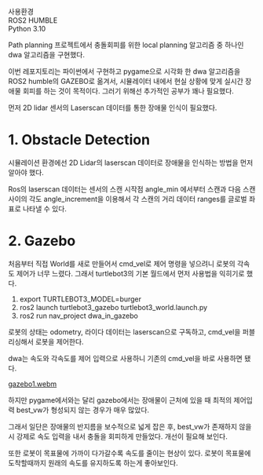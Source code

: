 사용환경<br/>
ROS2 HUMBLE<br/>
Python 3.10<br/>

Path planning 프로젝트에서 충돌회피를 위한 local planning 알고리즘 중 하나인 dwa 알고리즘을 구현했다.

이번 레포지토리는 파이썬에서 구현하고 pygame으로 시각화 한 dwa 알고리즘을 ROS2 humble의 GAZEBO로 옮겨서, 시뮬레이터 내에서 현실 상황에 맞게 실시간 장애물 회피를 하는 것이 목적이다. 그러기 위해선 추가적인 공부가 꽤나 필요했다.

먼저 2D lidar 센서의 Laserscan 데이터를 통한 장애물 인식이 필요했다.

# 1. Obstacle Detection

시뮬레이션 환경에선 2D Lidar의 laserscan 데이터로 장애물을 인식하는 방법을 먼저 알아야 했다. 

Ros의 laserscan 데이터는 센서의 스캔 시작점 angle_min 에서부터 스캔과 다음 스캔 사이의 각도 angle_increment을 이용해서 각 스캔의 거리 데이터 ranges를 글로벌 좌표로 나타낼 수 있다. 


# 2. Gazebo

처음부터 직접 World를 새로 만들어서 cmd_vel로 제어 명령을 넣으려니 로봇의 각속도 제어가 너무 느렸다. 그래서 turtlebot3의 기본 월드에서 먼저 사용법을 익히기로 했다.

  1. export TURTLEBOT3_MODEL=burger
  2. ros2 launch turtlebot3_gazebo turtlebot3_world.launch.py
  3. ros2 run nav_project dwa_in_gazebo

로봇의 상태는 odometry, 라이다 데이터는 laserscan으로 구독하고, cmd_vel을 퍼블리싱해서 로봇을 제어한다.

dwa는 속도와 각속도를 제어 입력으로 사용하니 기존의 cmd_vel을 바로 사용하면 됐다.


[gazebo1.webm](https://github.com/user-attachments/assets/96f276f8-b743-44b3-80b2-3b66d5cb7d8d)




하지만 pygame에서와는 달리 gazebo에서는 장애물이 근처에 있을 때 최적의 제어입력 best_vw가 형성되지 않는 경우가 매우 많았다.

그래서 일단은 장애물의 반지름을 보수적으로 넓게 잡은 후, best_vw가 존재하지 않을 시 강제로 속도 입력을 내서 충돌을 회피하게 만들었다. 개선이 필요해 보인다.

또한 로봇이 목표물에 가까이 다가갈수록 속도를 줄이는 현상이 있다. 로봇이 목표물에 도착할때까지 원래의 속도를 유지하도록 하는게 좋아보인다.







